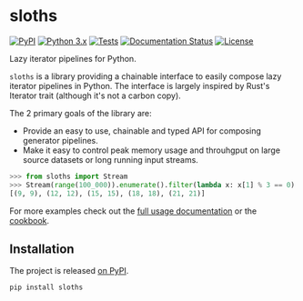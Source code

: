 sloths
======

[![PyPI](https://img.shields.io/pypi/v/sloths.svg)](https://pypi.org/project/sloths/)
[![Python 3.x](https://img.shields.io/pypi/pyversions/sloths.svg?logo=python&logoColor=white)](https://pypi.org/project/sloths/)
[![Tests](https://github.com/lirsacc/sloths-py/workflows/Checks/badge.svg)](https://github.com/lirsacc/sloths-py/actions?query=workflow%3AChecks)
[![Documentation Status](https://readthedocs.org/projects/sloths-py/badge/?version=latest)](https://sloths-py.readthedocs.io/en/latest/)
[![License](https://img.shields.io/badge/license-MIT-blue.svg)](https://github.com/lirsacc/sloths-py/blob/main/LICENSE)

Lazy iterator pipelines for Python.

`sloths` is a library providing a chainable interface to easily compose lazy iterator pipelines in Python. The interface is largely inspired by Rust's Iterator trait (although it's not a carbon copy).

The 2 primary goals of the library are:

- Provide an easy to use, chainable and typed API for composing generator pipelines.
- Make it easy to control peak memory usage and throuhgput on large source datasets or long running input streams.

```python
>>> from sloths import Stream
>>> Stream(range(100_000)).enumerate().filter(lambda x: x[1] % 3 == 0).skip(3).take(5).collect()
[(9, 9), (12, 12), (15, 15), (18, 18), (21, 21)]

```

For more examples check out the [full usage documentation](https://sloths-py.readthedocs.io/en/latest/usage.html) or the [cookbook](https://sloths-py.readthedocs.io/en/latest/cookbook.html).

Installation
------------

The project is released [on PyPI](https://pypi.org/project/sloths/).

```shell
pip install sloths
```
